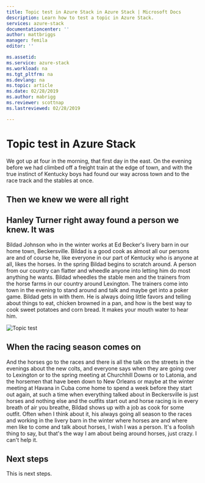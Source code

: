 ```yaml
---
title: Topic test in Azure Stack in Azure Stack | Microsoft Docs
description: Learn how to test a topic in Azure Stack.  
services: azure-stack
documentationcenter: ''
author: mattbriggs
manager: femila
editor: ''

ms.assetid: 
ms.service: azure-stack
ms.workload: na
ms.tgt_pltfrm: na
ms.devlang: na
ms.topic: article
ms.date: 02/28/2019
ms.author: mabrigg
ms.reviewer: scottnap
ms.lastreviewed: 02/28/2019

---
```


# Topic test in Azure Stack

We got up at four in the morning, that first day in the east. On the
evening before we had climbed off a freight train at the edge of town,
and with the true instinct of Kentucky boys had found our way across
town and to the race track and the stables at once. 

## Then we knew we were all right

## Hanley Turner right away found a person we knew. It was
Bildad Johnson who in the winter works at Ed Becker's livery barn in
our home town, Beckersville. Bildad is a good cook as almost all our
persons are and of course he, like everyone in our part of Kentucky who
is anyone at all, likes the horses. In the spring Bildad begins to
scratch around. A person from our country can flatter and wheedle
anyone into letting him do most anything he wants. Bildad wheedles the
stable men and the trainers from the horse farms in our country around
Lexington. The trainers come into town in the evening to stand around
and talk and maybe get into a poker game. Bildad gets in with them. He
is always doing little favors and telling about things to eat, chicken
browned in a pan, and how is the best way to cook sweet potatoes and
corn bread. It makes your mouth water to hear him.

![Topic  test](file-name.png)

## When the racing season comes on

And the horses go to the races and
there is all the talk on the streets in the evenings about the new
colts, and everyone says when they are going over to Lexington or to
the spring meeting at Churchhill Downs or to Latonia, and the horsemen
that have been down to New Orleans or maybe at the winter meeting at
Havana in Cuba come home to spend a week before they start out again,
at such a time when everything talked about in Beckersville is just
horses and nothing else and the outfits start out and horse racing is
in every breath of air you breathe, Bildad shows up with a job as cook
for some outfit. Often when I think about it, his always going all
season to the races and working in the livery barn in the winter where
horses are and where men like to come and talk about horses, I wish I
was a person. It's a foolish thing to say, but that's the way I am
about being around horses, just crazy. I can't help it.

## Next steps

This is next steps.